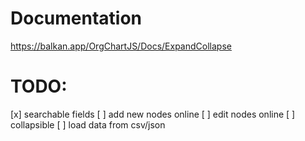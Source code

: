 # Documentation

https://balkan.app/OrgChartJS/Docs/ExpandCollapse


# TODO:

[x] searchable fields
[ ] add new nodes online
[ ] edit nodes online
[ ] collapsible
[ ] load data from csv/json

